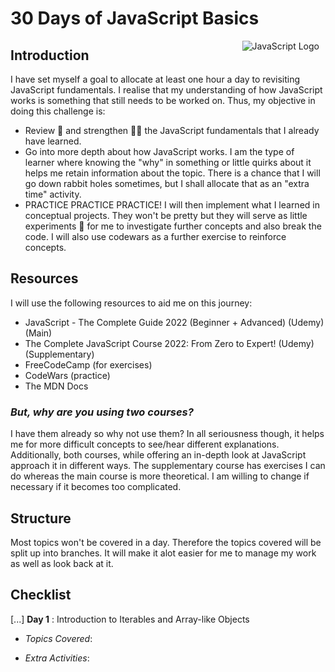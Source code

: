 # 30 Days of JavaScript Basics
<img src="https://swiperjs.com/images/libs/js.svg"
     alt="JavaScript Logo"
     style="float: right; margin-right: 10px;" />

## Introduction
I have set myself a goal to allocate at least one hour a day to revisiting JavaScript fundamentals. I realise that my understanding of how JavaScript works is something that still needs to be worked on. Thus, my objective in doing this challenge is: 
* Review 📓 and strengthen 🏋️‍♂️ the JavaScript fundamentals that I already have learned.
* Go into more depth about how JavaScript works. I am the type of learner where knowing the "why" in something or little quirks about it helps me retain information about the topic. There is a chance that I will go down rabbit holes sometimes, but I shall allocate that as an "extra time" activity. 
* PRACTICE PRACTICE PRACTICE!  I will then implement what I learned in conceptual projects. They won't be pretty but they will serve as little experiments 🧪 for me to investigate further concepts and also break the code. I will also use codewars as a further exercise to reinforce concepts. 

## Resources 
I will use the following resources to aid me on this journey: 
* JavaScript - The Complete Guide 2022 (Beginner + Advanced) (Udemy) (Main)
* The Complete JavaScript Course 2022: From Zero to Expert! (Udemy) (Supplementary) 
* FreeCodeCamp (for exercises)
* CodeWars (practice)
* The MDN Docs

### *But, why are you using two courses?*
I have them already so why not use them? In all seriousness though, it helps me for more difficult concepts to see/hear different explanations. Additionally, both courses, while offering an in-depth look at JavaScript approach it in different ways. The supplementary course has exercises I can do whereas the main course is more theoretical. I am willing to change if necessary if it becomes too complicated.

## Structure 
Most topics won't be covered in a day. Therefore the topics covered will be split up into branches. It will make it alot easier for me to manage my work as well as look back at it. 

## Checklist
[...] **Day 1** : Introduction to Iterables and Array-like Objects
* *Topics Covered*: 
     
* *Extra Activities*: 
